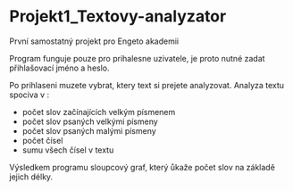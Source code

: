 # Projekt1_Textovy-analyzator
První samostatný projekt pro Engeto akademii

Program funguje pouze pro prihalesne uzivatele, je proto nutné zadat přihlašovací jméno a heslo.

Po prihlaseni muzete vybrat, ktery text si prejete analyzovat.
Analyza textu spociva v :

- počet slov začínajících velkým písmenem
- počet slov psaných velkými písmeny
- počet slov psaných malými písmeny
- počet čísel
- sumu všech čísel v textu

Výsledkem programu sloupcový graf, který ůkaže počet slov na základě jejich délky.